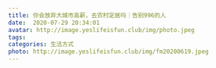 ```yaml
---
title: 你会放弃大城市高薪，去农村定居吗｜告别996的人
date:  2020-07-29 20:34:01
avatar: http://image.yeslifeisfun.club/img/photo.jpeg
tags: 
categories: 生活方式
photo: http://image.yeslifeisfun.club/img/fm20200619.jpeg
---
```


